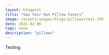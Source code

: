 ```yaml
---
layout: blogpost
title: "Sew Your Own Pillow Covers"
image: /assets/images/blogs/pillows/test.JPG
date: 2021-02-06
tags: none
description: "pillows"
---
```


Testing
